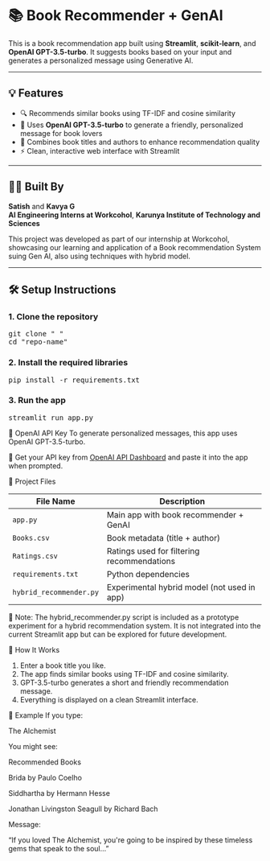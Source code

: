 # 📚 Book Recommender + GenAI

This is a book recommendation app built using **Streamlit**, **scikit-learn**, and **OpenAI GPT-3.5-turbo**. It suggests books based on your input and generates a personalized message using Generative AI.

---

## 💡 Features

- 🔍 Recommends similar books using TF-IDF and cosine similarity
- 🤖 Uses **OpenAI GPT-3.5-turbo** to generate a friendly, personalized message for book lovers
- 🧠 Combines book titles and authors to enhance recommendation quality
- ⚡ Clean, interactive web interface with Streamlit

---

## 🧑‍💻 Built By

**Satish** and **Kavya G**  
**AI Engineering Interns at Workcohol**, 
**Karunya Institute of Technology and Sciences**

This project was developed as part of our internship at Workcohol, showcasing our learning and application of a Book recommendation System suing Gen AI, also using techniques with hybrid model.

---

## 🛠️ Setup Instructions

### 1. Clone the repository

<pre>
git clone " "
cd "repo-name" </pre>

### 2. Install the required libraries
<pre>
pip install -r requirements.txt </pre>

### 3. Run the app
<pre>
streamlit run app.py </pre>

🔑 OpenAI API Key
To generate personalized messages, this app uses OpenAI GPT-3.5-turbo.

📌 Get your API key from [OpenAI API Dashboard](https://platform.openai.com/account/api-keys) and paste it into the app when prompted. 

📂 Project Files

| File Name             | Description                                      |
|-----------------------|--------------------------------------------------|
| `app.py`              | Main app with book recommender + GenAI           |
| `Books.csv`           | Book metadata (title + author)                  |
| `Ratings.csv`         | Ratings used for filtering recommendations       |
| `requirements.txt`    | Python dependencies                             |
| `hybrid_recommender.py` | Experimental hybrid model (not used in app)    |

🧪 Note: The hybrid_recommender.py script is included as a prototype experiment for a hybrid recommendation system. It is not integrated into the current Streamlit app but can be explored for future development.

🧪 How It Works
1. Enter a book title you like.
2. The app finds similar books using TF-IDF and cosine similarity.
3. GPT-3.5-turbo generates a short and friendly recommendation message.
4. Everything is displayed on a clean Streamlit interface.

🚀 Example
If you type:

The Alchemist

You might see:
 
 Recommended Books
   
   Brida by Paulo Coelho
   
   Siddhartha by Hermann Hesse
   
   Jonathan Livingston Seagull by Richard Bach
 
 Message:
 
 “If you loved The Alchemist, you're going to be inspired by these timeless gems that speak to the soul…”
